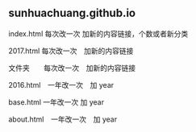 ## sunhuachuang.github.io
index.html 每次改一次 加新的内容链接，个数或者新分类

2017.html 每次改一次　加新的内容链接

文件夹　　每次改一次　加新的内容链接

2016.html　一年改一次　加 year

base.html 一年改一次 加 year

about.html　一年改一次　加 year
